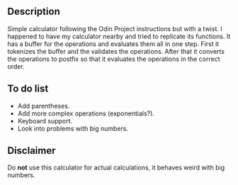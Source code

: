 ## Description
Simple calculator following the Odin Project instructions but with a twist. I happened to have my calculator nearby and tried to replicate its functions. It has a buffer for the operations and evaluates them all in one step. First it tokenizes the buffer and the validates the operations. After that it converts the operations to postfix so that it evaluates the operations in the correct order.

## To do list
* Add parentheses.
* Add more complex operations (exponentials?).
* Keyboard support.
* Look into problems with big numbers.

## Disclaimer
Do **not** use this calculator for actual calculations, it behaves weird with big numbers.
